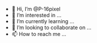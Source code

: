 - 👋 Hi, I’m @P-16pixel
- 👀 I’m interested in ...
- 🌱 I’m currently learning ...
- 💞️ I’m looking to collaborate on ...
- 📫 How to reach me ...

<!---
P-16pixel/P-16pixel is a ✨ special ✨ repository because its `README.md` (this file) appears on your GitHub profile.
You can click the Preview link to take a look at your changes.
--->
